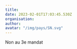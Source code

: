 ```yaml
---
title: 
date: 2023-02-01T17:03:45.530Z
organisation: 
author: 
avatar: "/img/pays/SN.svg"
---
```


Non au 3e mandat